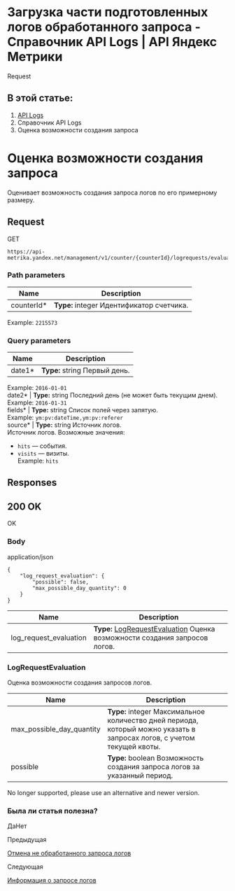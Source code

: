 # Загрузка части подготовленных логов обработанного запроса - Справочник API Logs | API Яндекс Метрики

Request

## В этой статье:

  1. [API Logs](../index.md)
  2. Справочник API Logs
  3. Оценка возможности создания запроса

# Оценка возможности создания запроса

Оценивает возможность создания запроса логов по его примерному размеру.

## [](ru/logs/openapi/evaluate#request)Request

GET
    
    
    https://api-metrika.yandex.net/management/v1/counter/{counterId}/logrequests/evaluate
    

### [](ru/logs/openapi/evaluate#path-parameters)Path parameters

**Name** |  **Description**  
---|---  
counterId* |  **Type:** integer<int32> Идентификатор счетчика.  
Example: `2215573`  
  
### [](ru/logs/openapi/evaluate#query-parameters)Query parameters

**Name** |  **Description**  
---|---  
date1* |  **Type:** string Первый день.  
Example: `2016-01-01`  
date2* |  **Type:** string Последний день (не может быть текущим днем).  
Example: `2016-01-31`  
fields* |  **Type:** string Список полей через запятую.  
Example: `ym:pv:dateTime,ym:pv:referer`  
source* |  **Type:** string Источник логов.  
Источник логов. Возможные значения:

  * `hits` — события.
  * `visits` — визиты.   
Example: `hits`

  
  
## [](ru/logs/openapi/evaluate#responses)Responses

## [](ru/logs/openapi/evaluate#200-ok)200 OK

OK

### [](ru/logs/openapi/evaluate#body)Body

application/json
    
    
    {
        "log_request_evaluation": {
            "possible": false,
            "max_possible_day_quantity": 0
        }
    }
    

**Name** |  **Description**  
---|---  
log_request_evaluation |  **Type:** [LogRequestEvaluation](evaluate.md) Оценка возможности создания запросов логов.  
  
### [](ru/logs/openapi/evaluate#logrequestevaluation)LogRequestEvaluation

Оценка возможности создания запросов логов.

**Name** |  **Description**  
---|---  
max_possible_day_quantity |  **Type:** integer<int64> Максимальное количество дней периода, который можно указать в запросах логов, с учетом текущей квоты.  
possible |  **Type:** boolean Возможность создания запроса логов за указанный период.  
  
No longer supported, please use an alternative and newer version.

### Была ли статья полезна?

ДаНет

Предыдущая

[Отмена не обработанного запроса логов](cancel.md)

Следующая

[Информация о запросе логов](getlogrequest.md)